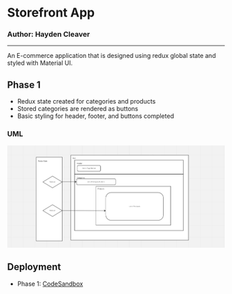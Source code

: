 # Storefront App

### Author: Hayden Cleaver

<hr>

An  E-commerce application that is designed using redux global state and styled with Material UI.

## Phase 1

- Redux state created for categories and products
- Stored categories are rendered as buttons
- Basic styling for header, footer, and buttons completed 

### UML

![UML](Phase1.png)

## Deployment

- Phase 1: [CodeSandbox](https://codesandbox.io/p/github/HaydenCleaver/storefront/draft/gracious-dawn)
